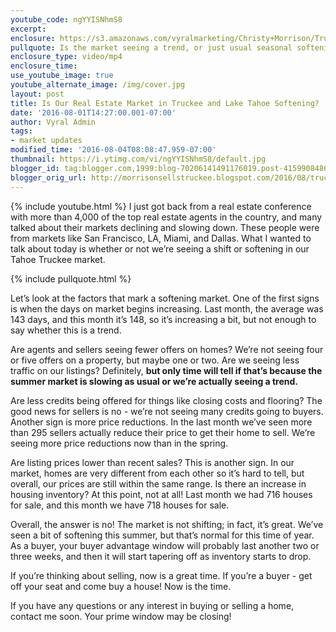 ```yaml
---
youtube_code: ngYYISNhmS8
excerpt:
enclosure: https://s3.amazonaws.com/vyralmarketing/Christy+Morrison/Truckee+Real+Estate+Agent+Is+our+housing+market+really+declining.mp4
pullquote: Is the market seeing a trend, or just usual seasonal softening?
enclosure_type: video/mp4
enclosure_time:
use_youtube_image: true
youtube_alternate_image: /img/cover.jpg
layout: post
title: Is Our Real Estate Market in Truckee and Lake Tahoe Softening?
date: '2016-08-01T14:27:00.001-07:00'
author: Vyral Admin
tags:
- market updates
modified_time: '2016-08-04T08:08:47.959-07:00'
thumbnail: https://i.ytimg.com/vi/ngYYISNhmS8/default.jpg
blogger_id: tag:blogger.com,1999:blog-70206141491176019.post-4159908486491059493
blogger_orig_url: http://morrisonsellstruckee.blogspot.com/2016/08/truckee-real-estate-agent-is-our.html
---
```

{% include youtube.html %}
I just got back from a real estate conference with more than 4,000 of the top real estate agents in the country, and many talked about their markets declining and slowing down. These people were from markets like San Francisco, LA, Miami, and Dallas. What I wanted to talk about today is whether or not we’re seeing a shift or softening in our Tahoe Truckee market.

{% include pullquote.html %}

Let’s look at the factors that mark a softening market. One of the first signs is when the days on market begins increasing. Last month, the average was 143 days, and this month it’s 148, so it’s increasing a bit, but not enough to say whether this is a trend.

Are agents and sellers seeing fewer offers on homes? We’re not seeing four or five offers on a property, but maybe one or two. Are we seeing less traffic on our listings? Definitely, **but only time will tell if that’s because the summer market is slowing as usual or we’re actually seeing a trend.**

Are less credits being offered for things like closing costs and flooring? The good news for sellers is no - we’re not seeing many credits going to buyers. Another sign is more price reductions. In the last month we’ve seen more than 295 sellers actually reduce their price to get their home to sell. We’re seeing more price reductions now than in the spring.

Are listing prices lower than recent sales? This is another sign. In our market, homes are very different from each other so it’s hard to tell, but overall, our prices are still within the same range. Is there an increase in housing inventory? At this point, not at all! Last month we had 716 houses for sale, and this month we have 718 houses for sale.

Overall, the answer is no! The market is not shifting; in fact, it’s great. We’ve seen a bit of softening this summer, but that’s normal for this time of year. As a buyer, your buyer advantage window will probably last another two or three weeks, and then it will start tapering off as inventory starts to drop.

If you’re thinking about selling, now is a great time. If you’re a buyer - get off your seat and come buy a house! Now is the time.

If you have any questions or any interest in buying or selling a home, contact me soon. Your prime window may be closing!
